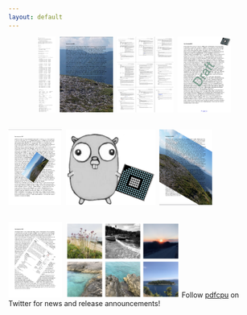 ```yaml
---
layout: default
---
```


<p align="center">
  <kbd><a href="{{site.baseurl}}/core/grid"><img src="resources/gridpdf.png" height="150"></a></kbd>&nbsp;
  <kbd><a href="{{site.baseurl}}/core/watermark"><img src="resources/wmi1abs.png" height="150"></a></kbd>&nbsp;
  <kbd><a href="{{site.baseurl}}/core/nup"><img src="resources/nup9pdf.png" height="150"></a></kbd>&nbsp;
  <kbd><a href="{{site.baseurl}}/core/stamp"><img src="core/resources/4exp.png" height="150"></a></kbd>&nbsp;<br><br>

  <kbd><a href="{{site.baseurl}}/core/stamp"><img src="resources/sti.png" height="150"></a></kbd>&nbsp;
  <kbd><img src="resources/hold3.png" height="150"></kbd>&nbsp;
  <kbd><a href="{{site.baseurl}}/core/watermark"><img src="resources/wmi4.png" height="150"></a></kbd>&nbsp;<br><br>

  <kbd><a href="{{site.baseurl}}/core/stamp"><img src="resources/stp.png" height="150"></a></kbd>&nbsp;
  <kbd><a href="{{site.baseurl}}/core/grid"><img src="resources/gridimg.png" height="150"></a></kbd>
  Follow [pdfcpu](https://twitter.com/pdfcpu) on Twitter for news and release announcements!
</p>


